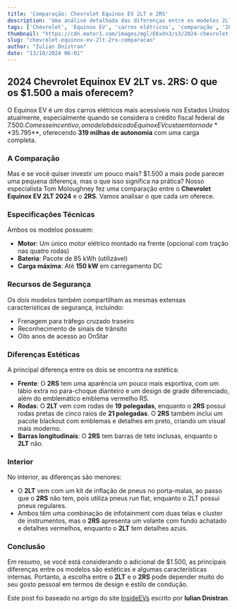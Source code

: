 ```yaml
---
title: 'Comparação: Chevrolet Equinox EV 2LT e 2RS'
description: 'Uma análise detalhada das diferenças entre os modelos 2LT e 2RS do Equinox EV 2024.'
tags: ['Chevrolet', 'Equinox EV', 'carros elétricos', 'comparação', '2024']
thumbnail: "https://cdn.motor1.com/images/mgl/E6xXn3/s3/2024-chevrolet-equinox-ev-2lt-vs.-2rs.jpg"
slug: "chevrolet-equinox-ev-2lt-2rs-comparacao"
author: "Iulian Dnistran"
date: "13/10/2024 06:01"
---
```


## 2024 Chevrolet Equinox EV 2LT vs. 2RS: O que os $1.500 a mais oferecem?

O Equinox EV é um dos carros elétricos mais acessíveis nos Estados Unidos atualmente, especialmente quando se considera o crédito fiscal federal de $7.500. Com esse incentivo, o modelo básico do Equinox EV custa em torno de **$35.795**, oferecendo **319 milhas de autonomia** com uma carga completa.

### A Comparação

Mas e se você quiser investir um pouco mais? $1.500 a mais pode parecer uma pequena diferença, mas o que isso significa na prática? Nosso especialista Tom Moloughney fez uma comparação entre o **Chevrolet Equinox EV 2LT 2024** e o **2RS**. Vamos analisar o que cada um oferece.

### Especificações Técnicas

Ambos os modelos possuem:
- **Motor**: Um único motor elétrico montado na frente (opcional com tração nas quatro rodas)
- **Bateria**: Pacote de 85 kWh (utilizável)
- **Carga máxima**: Até **150 kW** em carregamento DC

### Recursos de Segurança

Os dois modelos também compartilham as mesmas extensas características de segurança, incluindo:
- Frenagem para tráfego cruzado traseiro
- Reconhecimento de sinais de trânsito
- Oito anos de acesso ao OnStar

### Diferenças Estéticas

A principal diferença entre os dois se encontra na estética:
- **Frente**: O **2RS** tem uma aparência um pouco mais esportiva, com um lábio extra no para-choque dianteiro e um design de grade diferenciado, além do emblemático emblema vermelho RS.
- **Rodas**: O **2LT** vem com rodas de **19 polegadas**, enquanto o **2RS** possui rodas pretas de cinco raios de **21 polegadas**. O **2RS** também inclui um pacote blackout com emblemas e detalhes em preto, criando um visual mais moderno.
- **Barras longitudinais**: O **2RS** tem barras de teto inclusas, enquanto o **2LT** não.

### Interior

No interior, as diferenças são menores:
- O **2LT** vem com um kit de inflação de pneus no porta-malas, ao passo que o **2RS** não tem, pois utiliza pneus run flat, enquanto o 2LT possui pneus regulares.
- Ambos têm uma combinação de infotainment com duas telas e cluster de instrumentos, mas o **2RS** apresenta um volante com fundo achatado e detalhes vermelhos, enquanto o **2LT** tem detalhes azuis.

### Conclusão

Em resumo, se você está considerando o adicional de $1.500, as principais diferenças entre os modelos são estéticas e algumas características internas. Portanto, a escolha entre o **2LT** e o **2RS** pode depender muito do seu gosto pessoal em termos de design e estilo de condução.

Este post foi baseado no artigo do site [InsideEVs](https://insideevs.com/news/736846/2024-chevrolet-equinox-ev-2lt-vs-2rs-comparison-video/) escrito por **Iulian Dnistran**.